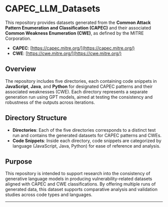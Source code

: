 # CAPEC_LLM_Datasets

This repository provides datasets generated from the **Common Attack Pattern Enumeration and Classification (CAPEC)** and their associated **Common Weakness Enumeration (CWE)**, as defined by the MITRE Corporation.

- **CAPEC**: [https://capec.mitre.org/](https://capec.mitre.org/)
- **CWE**: [https://cwe.mitre.org/](https://cwe.mitre.org/)

## Overview

The repository includes five directories, each containing code snippets in **JavaScript**, **Java**, and **Python** for designated CAPEC patterns and their associated weaknesses (CWE). Each directory represents a separate generation run using GPT models, aimed at testing the consistency and robustness of the outputs across iterations.

## Directory Structure

- **Directories**: Each of the five directories corresponds to a distinct test run and contains the generated datasets for CAPEC patterns and CWEs.
- **Code Snippets**: Inside each directory, code snippets are categorized by language (JavaScript, Java, Python) for ease of reference and analysis.

## Purpose

This repository is intended to support research into the consistency of generative language models in producing vulnerability-related datasets aligned with CAPEC and CWE classifications. By offering multiple runs of generated data, this dataset supports comparative analysis and validation studies across code types and languages.

---
